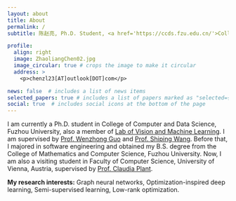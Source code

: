 ```yaml
---
layout: about
title: About
permalink: /
subtitle: 陈赵亮, Ph.D. Student, <a href='https://ccds.fzu.edu.cn/'>College of Computer and Data Science, Fuzhou University</a>

profile:
  align: right
  image: ZhaoliangChen02.jpg
  image_circular: true # crops the image to make it circular
  address: >
    <p>chenzl23[AT]outlook[DOT]com</p>

news: false  # includes a list of news items
selected_papers: true # includes a list of papers marked as "selected={true}"
social: true  # includes social icons at the bottom of the page
---
```


I am currently a Ph.D. student in College of Computer and Data Science, Fuzhou University, also a member of [Lab of Vision and Machine Learning](https://labofvisionlearning.github.io/). I am supervised by [Prof. Wenzhong Guo](https://ccds.fzu.edu.cn/info/1202/4993.htm) and [Prof. Shiping Wang](https://ccds.fzu.edu.cn/info/1202/8958.htm). Before that, I majored in software engineering and obtained my B.S. degree from the College of Mathematics and Computer Science, Fuzhou University. Now, I am also a visiting student in Faculty of Computer Science, University of Vienna, Austria, supervised by [Prof. Claudia Plant](https://dm.cs.univie.ac.at/team/person/59835/).

**My research interests:** Graph neural networks, Optimization-inspired deep learning, Semi-supervised learning, Low-rank optimization.
